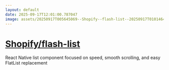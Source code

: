 ```yaml
---
layout: default
date: 2025-09-17T12:01:00.787047
image: assets/20250917T005645069--Shopify--flash-list--20250917T010146486--cropped.png
---
```


# [Shopify/flash-list](https://github.com/Shopify/flash-list)

React Native list component focused on speed, smooth scrolling, and easy FlatList replacement
